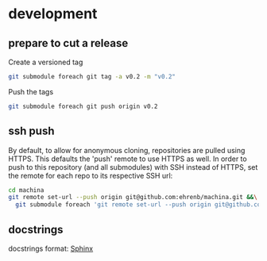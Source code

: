 # development

## prepare to cut a release

Create a versioned tag

```bash
git submodule foreach git tag -a v0.2 -m "v0.2"
```

Push the tags

```bash
git submodule foreach git push origin v0.2
```

## ssh push

By default, to allow for anonymous cloning, repositories are pulled using HTTPS.  This defaults the 'push' remote to use HTTPS as well.  In order to push to this repository (and all submodules) with SSH instead of HTTPS, set the remote for each repo to its respective SSH url:

```bash
cd machina
git remote set-url --push origin git@github.com:ehrenb/machina.git &&\
  git submodule foreach 'git remote set-url --push origin git@github.com:ehrenb/${name##*/}.git'
```

## docstrings

docstrings format: [Sphinx](https://sphinx-rtd-tutorial.readthedocs.io/en/latest/docstrings.html)